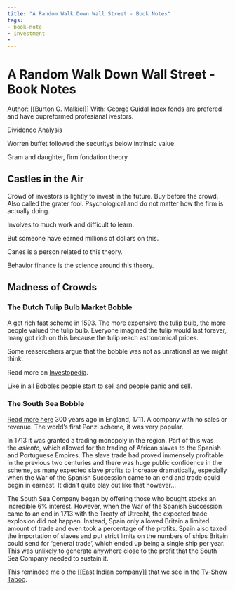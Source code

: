 ```yaml
---
title: "A Random Walk Down Wall Street - Book Notes"
tags:
- book-note
- investment
- 
---
```

# A Random Walk Down Wall Street - Book Notes
Author: [[Burton G. Malkiel]]
With: George Guidal
Index fonds are prefered and have oupreformed profesianal ivestors.

Dividence Analysis

Worren buffet followed the securitys below intrinsic value

Gram and daughter, firm fondation theory

## Castles in the Air
Crowd of investors is lightly to invest in the future. Buy before the crowd. Also called the grater fool. Psychological and do not matter how the firm is actually doing.

Involves to much work and difficult to learn.

But someone have earned millions of dollars on this.

Canes is a person related to this theory.

Behavior finance is the science around this theory.

## Madness of Crowds
### The Dutch Tulip Bulb Market Bobble
A get rich fast scheme in 1593.
The more expensive the tulip bulb, the more people valued the tulip bulb. Everyone imagined the tulip would last forever, many got rich on this because the tulip reach astronomical prices.

Some reasercehers argue that the bobble was not as unrational as we might think.

Read more on [Investopedia](https://www.investopedia.com/terms/d/dutch_tulip_bulb_market_bubble.asp).

Like in all Bobbles people start to sell and people panic and sell.

### The South Sea Bobble
[Read more here](https://www.historic-uk.com/HistoryUK/HistoryofEngland/South-Sea-Bubble/)
300 years ago in England, 1711. A company with no sales or revenue. The world’s first Ponzi scheme, it was very popular.

In 1713 it was granted a trading monopoly in the region. Part of this was the _asiento,_ which allowed for the trading of African slaves to the Spanish and Portuguese Empires. The slave trade had proved immensely profitable in the previous two centuries and there was huge public confidence in the scheme, as many expected slave profits to increase dramatically, especially when the War of the Spanish Succession came to an end and trade could begin in earnest. It didn’t quite play out like that however…

The South Sea Company began by offering those who bought stocks an incredible 6% interest. However, when the War of the Spanish Succession came to an end in 1713 with the Treaty of Utrecht, the expected trade explosion did not happen. Instead, Spain only allowed Britain a limited amount of trade and even took a percentage of the profits. Spain also taxed the importation of slaves and put strict limits on the numbers of ships Britain could send for ‘general trade’, which ended up being a single ship per year. This was unlikely to generate anywhere close to the profit that the South Sea Company needed to sustain it.

This reminded me o the [[East Indian company]] that we see in the [Tv-Show Taboo](Tv-Show%20Taboo.md).

